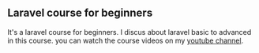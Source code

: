 ## Laravel course for beginners

It's a laravel course for beginners. I discus about laravel basic to advanced in this course. you can watch the course videos on my [youtube channel](https://www.youtube.com/channel/UC74l6d0jcefsx0JvHvW4K2Q).